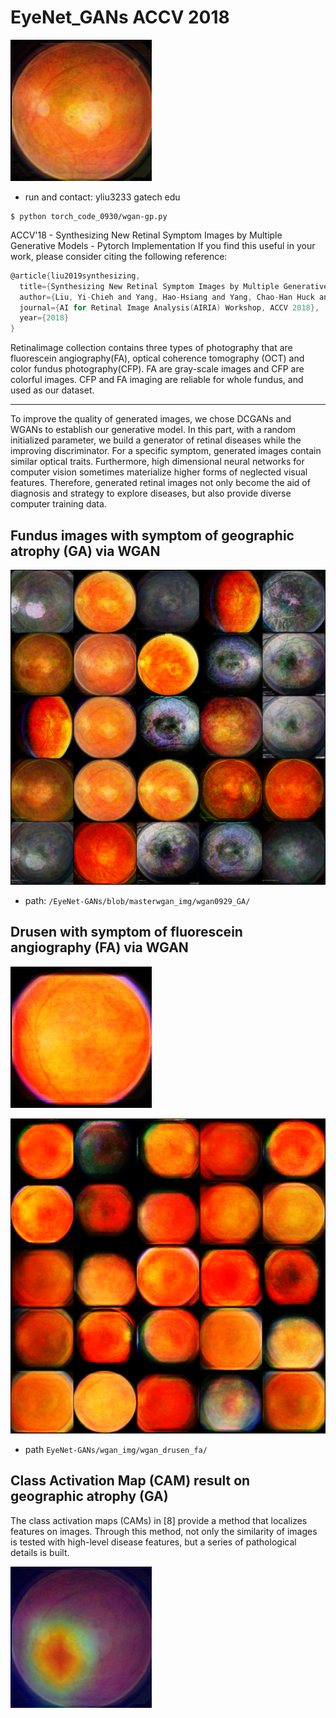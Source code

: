 # EyeNet_GANs ACCV 2018

![image](https://github.com/huckiyang/EyeNet-GANs/blob/master/final_imgs/GA_01.png)

- run and contact: yliu3233 gatech edu

```shell
$ python torch_code_0930/wgan-gp.py
```

ACCV'18 - Synthesizing New Retinal Symptom Images by Multiple Generative Models - Pytorch Implementation 
If you find this useful in your work, please consider citing the following reference:

```c
@article{liu2019synthesizing,
  title={Synthesizing New Retinal Symptom Images by Multiple Generative Models},
  author={Liu, Yi-Chieh and Yang, Hao-Hsiang and Yang, Chao-Han Huck and Huang, Jia-Hong and Tian, Meng and Morikawa, Hiromasa and Tsai, Yi-Chang James and Tegner, Jesper},
  journal={AI for Retinal Image Analysis(AIRIA) Workshop, ACCV 2018},
  year={2018}
}
```

Retinalimage collection contains three types of photography that are fluorescein angiography(FA), optical coherence tomography (OCT) and color fundus photography(CFP). FA are gray-scale images and CFP are colorful images. CFP and FA imaging are reliable for whole fundus, and used as our dataset.

-----------------------------------------------------------------

To improve the quality of generated images, we chose DCGANs and WGANs to establish our generative model. In this part, with a random initialized parameter, we build a generator of retinal diseases while the improving discriminator. For a specific symptom, generated images contain similar optical traits. Furthermore, high dimensional neural networks for computer vision sometimes materialize higher forms of neglected visual features. Therefore, generated retinal images not only become the aid of diagnosis and strategy to explore diseases, but also provide diverse computer training data.


## Fundus images with symptom of geographic atrophy (GA) via WGAN


![image](https://github.com/huckiyang/EyeNet-GANs/blob/master/wgan_img/wgan0929_GA/39500.png)

- path: ``/EyeNet-GANs/blob/masterwgan_img/wgan0929_GA/``

## Drusen with symptom of fluorescein angiography (FA) via WGAN

![image](https://github.com/huckiyang/EyeNet-GANs/blob/master/final_imgs/drusen_01.png)

![image](https://github.com/huckiyang/EyeNet-GANs/blob/master/wgan_img/wgan0929_dusn_color_enhanced/38000.png)

- path ``EyeNet-GANs/wgan_img/wgan_drusen_fa/``

## Class Activation Map (CAM) result on geographic atrophy (GA)
The class activation maps (CAMs) in [8] provide a method that localizes features on images. 
Through this method, not only the similarity of images is tested with high-level disease features, but a series of pathological details is built.

![image](https://github.com/huckiyang/EyeNet-GANs/blob/master/CAMs/CAM-GA-GA_01-resnet50.jpg)
